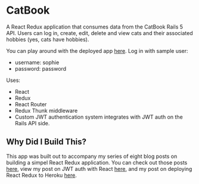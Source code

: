 # CatBook

A React Redux application that consumes data from the CatBook Rails 5 API. Users can log in, create, edit, delete and view cats and their associated hobbies (yes, cats have hobbies). 

You can play around with the deployed app [here](https://catbook-react.herokuapp.com/). Log in with sample user:

* username: sophie
* password: password

Uses:
* React
* Redux
* React Router
* Redux Thunk middleware
* Custom JWT authentication system integrates with JWT auth on the Rails API side.

## Why Did I Build This?

This app was built out to accompany my series of eight blog posts on building a simpel React Redux application. 
You can check out those posts [here](http://www.thegreatcodeadventure.com/building-a-simple-crud-app-with-react-redux-part-1/#table-of-contents), view my post on JWT auth with React [here](http://www.thegreatcodeadventure.com/jwt-authentication-with-react-redux/), and my post on deploying React Redux to Heroku [here](http://www.thegreatcodeadventure.com/deploying-react-redux-to-heroku/). 

